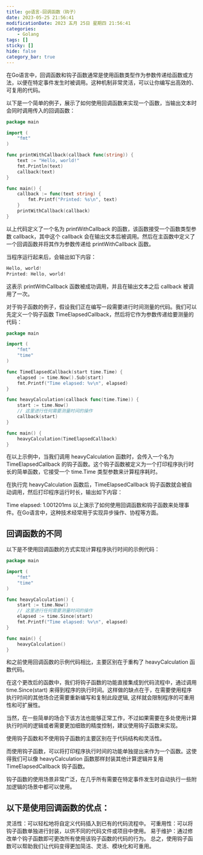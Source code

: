 ```yaml
---
title: go语言-回调函数（钩子）
date: 2023-05-25 21:56:41
modificationDate: 2023 五月 25日 星期四 21:56:41
categories: 
	- Golang
tags: []
sticky: []
hide: false
category_bar: true
---
```


在Go语言中，回调函数和钩子函数通常是使用函数类型作为参数传递给函数或方法，以便在特定事件发生时被调用。这种机制非常灵活，可以让你编写出高效的、可复用的代码。

以下是一个简单的例子，展示了如何使用回调函数来实现一个函数，当输出文本时会同时调用传入的回调函数：


```go
package main

import (
    "fmt"
)

func printWithCallback(callback func(string)) {
    text := "Hello, world!"
    fmt.Println(text)
    callback(text)
}

func main() {
    callback := func(text string) {
        fmt.Printf("Printed: %s\n", text)
    }
    printWithCallback(callback)
}
```

以上代码定义了一个名为 printWithCallback 的函数，该函数接受一个函数类型参数 callback，其中这个 callback 会在输出文本后被调用。然后在主函数中定义了一个回调函数并将其作为参数传递给 printWithCallback 函数。

当程序运行起来后，会输出如下内容：


```go
Hello, world!
Printed: Hello, world!
```

这表示 printWithCallback 函数被成功调用，并且在输出文本之后 callback 被调用了一次。

对于钩子函数的例子，假设我们正在编写一段需要进行时间测量的代码。我们可以先定义一个钩子函数 TimeElapsedCallback，然后将它作为参数传递给要测量的代码：


```go
package main

import (
    "fmt"
    "time"
)

func TimeElapsedCallback(start time.Time) {
    elapsed := time.Now().Sub(start)
    fmt.Printf("Time elapsed: %v\n", elapsed)
}

func heavyCalculation(callback func(time.Time)) {
    start := time.Now()
    // 这里进行任何需要测量时间的操作
    callback(start)
}

func main() {
    heavyCalculation(TimeElapsedCallback)
}
```

在以上示例中，当我们调用 heavyCalculation 函数时，会传入一个名为 TimeElapsedCallback 的钩子函数。这个钩子函数被定义为一个打印程序执行时长的简单函数，它接受一个 time.Time 类型参数来计算程序耗时。

在执行完 heavyCalculation 函数后，TimeElapsedCallback 钩子函数就会被自动调用，然后打印程序运行时长，输出如下内容：

Time elapsed: 1.001201ms
以上演示了如何使用回调函数和钩子函数来处理事件。在Go语言中，这种技术经常用于实现异步操作、协程等方面。
## 回调函数的不同

以下是不使用回调函数的方式实现计算程序执行时间的示例代码：


```go
package main

import (
    "fmt"
    "time"
)

func heavyCalculation() {
    start := time.Now()
    // 这里进行任何需要测量时间的操作
    elapsed := time.Since(start)
    fmt.Printf("Time elapsed: %v\n", elapsed)
}

func main() {
    heavyCalculation()
}
```

和之前使用回调函数的示例代码相比，主要区别在于重构了 heavyCalculation 函数代码。

在这个更改后的函数中，我们将钩子函数的功能直接集成到代码流程中，通过调用 time.Since(start) 来得到程序的执行时间。这样做的缺点在于，在需要使用程序执行时间的其他场合还需要重新编写和复制此段逻辑, 这样就会限制程序的可重用性和可扩展性。

当然，在一些简单的场合下该方法也能够正常工作，不过如果需要在多处使用计算执行时间的逻辑或者需要更加细致的精度控制，建议使用钩子函数来实现。

使用钩子函数和不使用钩子函数的主要区别在于代码结构和灵活性。

而使用钩子函数，可以将打印程序执行时间的功能单独提出来作为一个函数。这使得我们可以像 heavyCalculation 函数那样封装其他计算逻辑并复用 TimeElapsedCallback 钩子函数。

钩子函数的使用场景非常广泛，在几乎所有需要在特定事件发生时自动执行一些附加逻辑的场景中都可以使用。

## 以下是使用回调函数的优点：

灵活性：可以轻松地将自定义代码插入到已有的代码流程中。
可重用性：可以将钩子函数单独进行封装，以供不同的代码文件或项目中使用。
易于维护：通过修改单个钩子函数即可更改所有使用该钩子函数的代码的行为。
总之，使用钩子函数可以帮助我们让代码变得更加简洁、灵活、模块化和可重用。

